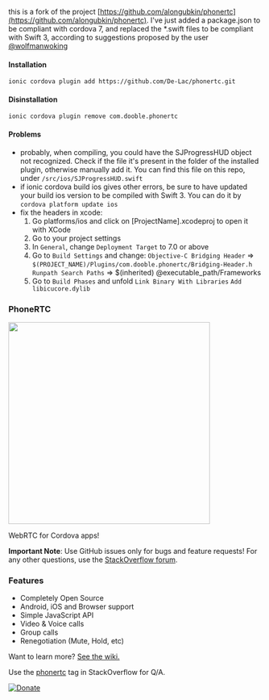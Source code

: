 this is a fork of the project [https://github.com/alongubkin/phonertc](https://github.com/alongubkin/phonertc).
I've just added a package.json to be compliant with cordova 7, and replaced the \*.swift files to be compliant with Swift 3, according to suggestions proposed by the user [@wolfmanwoking](https://github.com/alongubkin/phonertc/issues/235)

#### Installation
`ionic cordova plugin add https://github.com/De-Lac/phonertc.git`
#### Disinstallation
`ionic cordova plugin remove com.dooble.phonertc`

#### Problems
 * probably, when compiling, you could have the SJProgressHUD object not recognized. Check if the file it's present in the folder of the installed plugin, otherwise manually add it. You can find this file on this repo, under `/src/ios/SJProgressHUD.swift`
  * if ionic cordova build ios gives other errors, be sure to have updated your build ios version to be compiled with Swift 3. You can do it by `cordova platform update ios`
  * fix the headers in xcode:
    1) Go platforms/ios and click on [ProjectName].xcodeproj to open it with XCode
    2) Go to your project settings
    3) In `General`, change `Deployment Target` to 7.0 or above
    4) Go to `Build Settings` and change:
      `Objective-C Bridging Header` => 
           `$(PROJECT_NAME)/Plugins/com.dooble.phonertc/Bridging-Header.h`
      `Runpath Search Paths` => 
           $(inherited) @executable_path/Frameworks
    5) Go to `Build Phases` and unfold `Link Binary With Libraries`
      `Add libicucore.dylib`

### PhoneRTC

<img src="http://phonertc.io/images/logo_black.png" width="400">

WebRTC for Cordova apps!

**Important Note**: Use GitHub issues only for bugs and feature requests! For any other questions, use the [StackOverflow forum](http://stackoverflow.com/questions/tagged/phonertc).

### Features

* Completely Open Source
* Android, iOS and Browser support
* Simple JavaScript API
* Video & Voice calls
* Group calls
* Renegotiation (Mute, Hold, etc) 

Want to learn more? [See the wiki.](https://github.com/alongubkin/phonertc/wiki)

Use the [phonertc](http://stackoverflow.com/questions/tagged/phonertc) tag in StackOverflow for Q/A.

[![Donate](https://www.paypalobjects.com/en_US/i/btn/btn_donate_LG.gif)](https://www.paypal.com/cgi-bin/webscr?cmd=_s-xclick&hosted_button_id=32QXU3V7GM7PC)
